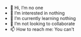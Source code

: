 - 👋 Hi, I’m no one
- 👀 I’m interested in nothing
- 🌱 I’m currently learning nothing
- 💞️ I’m not looking to collaborate
- 📫 How to reach me: You can't
